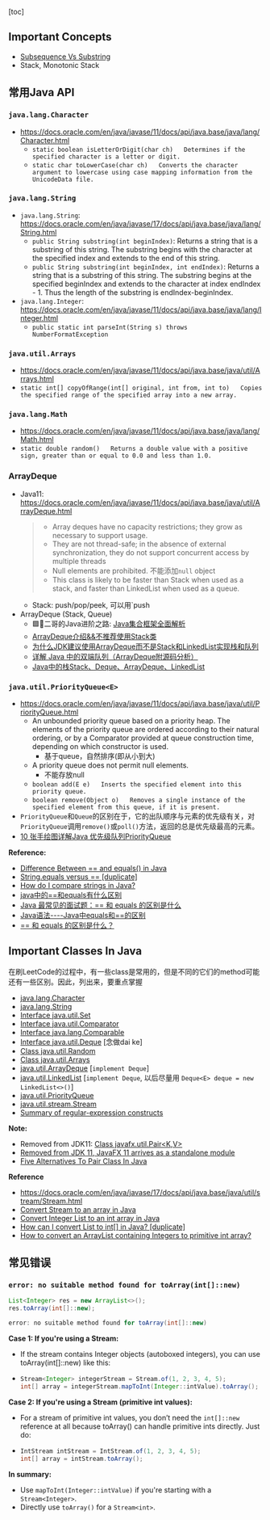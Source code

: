 [toc]

## Important Concepts
* [Subsequence Vs Substring](https://www.naukri.com/code360/library/subsequence-vs-substring)
* Stack, Monotonic Stack


## 常用Java API
### `java.lang.Character`
* https://docs.oracle.com/en/java/javase/11/docs/api/java.base/java/lang/Character.html
  * `static boolean isLetterOrDigit(char ch)   Determines if the specified character is a letter or digit.`
  * `static char toLowerCase(char ch)   Converts the character argument to lowercase using case mapping information from the UnicodeData file.`

### `java.lang.String`
* `java.lang.String`: https://docs.oracle.com/en/java/javase/17/docs/api/java.base/java/lang/String.html
  * `public String substring(int beginIndex)`:  Returns a string that is a substring of this string. The substring begins with the character at the specified index and extends to the end of this string.
  * `public String substring(int beginIndex, int endIndex)`: Returns a string that is a substring of this string. The substring begins at the specified beginIndex and extends to the character at index endIndex - 1. Thus the length of the substring is endIndex-beginIndex.
* `java.lang.Integer`: https://docs.oracle.com/en/java/javase/11/docs/api/java.base/java/lang/Integer.html
  * `public static int parseInt(String s) throws NumberFormatException`

### `java.util.Arrays`
* https://docs.oracle.com/en/java/javase/11/docs/api/java.base/java/util/Arrays.html
* `static int[] copyOfRange(int[] original, int from, int to) 	Copies the specified range of the specified array into a new array.`

### `java.lang.Math`
* https://docs.oracle.com/en/java/javase/11/docs/api/java.base/java/lang/Math.html
* `static double random() 	Returns a double value with a positive sign, greater than or equal to 0.0 and less than 1.0.`

### ArrayDeque
* Java11: https://docs.oracle.com/en/java/javase/11/docs/api/java.base/java/util/ArrayDeque.html
    > * Array deques have no capacity restrictions; they grow as necessary to support usage.
    > *  They are not thread-safe; in the absence of external synchronization, they do not support concurrent access by multiple threads
    > * Null elements are prohibited. 不能添加`null` object
    > * This class is likely to be faster than Stack when used as a stack, and faster than LinkedList when used as a queue.
  * Stack: push/pop/peek, 可以用`push
* ArrayDeque (Stack, Queue)
  * 🟩🌟二哥的Java进阶之路: [Java集合框架全面解析](https://javabetter.cn/collection/gailan.html)
  * [ArrayDeque介绍&&不推荐使用Stack类](https://blog.csdn.net/weixin_45713992/article/details/127574159)
  * [为什么JDK建议使用ArrayDeque而不是Stack和LinkedList实现栈和队列](https://www.cnblogs.com/jiading/articles/12452830.html)
  * [详解 Java 中的双端队列（ArrayDeque附源码分析）](https://javabetter.cn/collection/arraydeque.html)
  * [Java中的栈Stack、Deque、ArrayDeque、LinkedList](https://blog.csdn.net/linysuccess/article/details/109038453)

### `java.util.PriorityQueue<E>`
* https://docs.oracle.com/en/java/javase/11/docs/api/java.base/java/util/PriorityQueue.html
  * An unbounded priority queue based on a priority heap. The elements of the priority queue are ordered according to their natural ordering, or by a Comparator provided at queue construction time, depending on which constructor is used.
    * 基于queue，自然排序(即从小到大)
  * A priority queue does not permit null elements.
    * 不能存放null
  * `boolean add(E e) 	Inserts the specified element into this priority queue.`
  * `boolean remove(Object o) 	Removes a single instance of the specified element from this queue, if it is present.`
* `PriorityQueue`和`Queue`的区别在于，它的出队顺序与元素的优先级有关，对`PriorityQueue`调用`remove()`或`poll()`方法，返回的总是优先级最高的元素。
* [10 张手绘图详解Java 优先级队列PriorityQueue](https://javabetter.cn/collection/PriorityQueue.html)

**Reference:**
* [Difference Between == and equals() in Java](https://www.linkedin.com/pulse/difference-between-equals-java-babar-shahzad/)
* [String.equals versus == [duplicate]](https://stackoverflow.com/questions/767372/string-equals-versus)
* [How do I compare strings in Java?](https://stackoverflow.com/questions/513832/how-do-i-compare-strings-in-java)
* [java中的==和equals有什么区别](https://worktile.com/kb/p/37775#:~:text=java%E4%B8%AD%E7%9A%84%3D%3D%E5%92%8Cequals()%E6%9C%80%E5%A4%A7%E7%9A%84%E5%8C%BA%E5%88%AB,%E5%AD%98%E5%9C%A8%E4%BA%8EObject%E7%B1%BB%E4%B8%AD%E3%80%82)
* [Java 最常见的面试题：== 和 equals 的区别是什么](https://developer.aliyun.com/article/1169773)
* [Java语法----Java中equals和==的区别](https://www.cnblogs.com/qianguyihao/p/3929585.html)
* [== 和 equals 的区别是什么？](https://zhuanlan.zhihu.com/p/338350987)


## Important Classes In Java
在刷LeetCode的过程中，有一些class是常用的，但是不同的它们的method可能还有一些区别。因此，列出来，要重点掌握
* [java.lang.Character](https://docs.oracle.com/en/java/javase/17/docs/api/java.base/java/lang/Character.html)
* [java.lang.String](https://docs.oracle.com/en/java/javase/17/docs/api/java.base/java/lang/String.html)
* [Interface java.util.Set](https://docs.oracle.com/en/java/javase/17/docs/api/java.base/java/util/Set.html)
* [Interface java.util.Comparator<T>](https://docs.oracle.com/en/java/javase/17/docs/api/java.base/java/util/Comparator.html)
* [Interface java.lang.Comparable<T>](https://docs.oracle.com/en/java/javase/17/docs/api/java.base/java/lang/Comparable.html)
* [Interface java.util.Deque<E>](https://docs.oracle.com/en/java/javase/17/docs/api/java.base/java/util/Deque.html) [念做dai ke]
* [Class java.util.Random](https://docs.oracle.com/en/java/javase/17/docs/api/java.base/java/util/Random.html)
* [Class java.util.Arrays](https://docs.oracle.com/en/java/javase/17/docs/api/java.base/java/util/Arrays.html)
* [java.util.ArrayDeque<E>](https://docs.oracle.com/en/java/javase/17/docs/api/java.base/java/util/ArrayDeque.html) [`implement Deque`]
* [java.util.LinkedList<E>](https://docs.oracle.com/en/java/javase/17/docs/api/java.base/java/util/LinkedList.html)  [`implement Deque`, 以后尽量用 `Deque<E> deque = new LinkedList<>()`]
* [java.util.PriorityQueue](https://docs.oracle.com/en/java/javase/17/docs/api/java.base/java/util/PriorityQueue.html)
* [java.util.stream.Stream](https://docs.oracle.com/en/java/javase/17/docs/api/java.base/java/util/stream/Stream.html)
* [Summary of regular-expression constructs](https://docs.oracle.com/en/java/javase/17/docs/api/java.base/java/util/regex/Pattern.html#sum)

**Note:**
* Removed from JDK11: [Class javafx.util.Pair<K,V>](https://docs.oracle.com/javase%2F9%2Fdocs%2Fapi%2F%2F/javafx/util/Pair.html)
* [Removed from JDK 11, JavaFX 11 arrives as a standalone module](https://www.infoworld.com/article/3308400/removed-from-jdk-11-javafx-11-arrives-as-a-standalone-module.html)
* [Five Alternatives To Pair Class In Java](https://xperti.io/blogs/java-pair-class-alternatives/)


**Reference**
* https://docs.oracle.com/en/java/javase/17/docs/api/java.base/java/util/stream/Stream.html
* [Convert Stream to an array in Java](https://www.techiedelight.com/convert-stream-array-java/#2)
* [Convert Integer List to an int array in Java](https://www.techiedelight.com/convert-list-integer-array-int/)
* [How can I convert List<Integer> to int[] in Java? [duplicate]](https://stackoverflow.com/questions/960431/how-can-i-convert-listinteger-to-int-in-java)
* [How to convert an ArrayList containing Integers to primitive int array?](https://stackoverflow.com/questions/718554/how-to-convert-an-arraylist-containing-integers-to-primitive-int-array?noredirect=1&lq=1)


## 常见错误
### `error: no suitable method found for toArray(int[]::new)`
```java
List<Integer> res = new ArrayList<>();
res.toArray(int[]::new);

error: no suitable method found for toArray(int[]::new)
```
**Case 1: If you're using a Stream<Integer>:**
* If the stream contains Integer objects (autoboxed integers), you can use toArray(int[]::new) like this:
* ```java
  Stream<Integer> integerStream = Stream.of(1, 2, 3, 4, 5);
  int[] array = integerStream.mapToInt(Integer::intValue).toArray();
  ```

**Case 2: If you're using a Stream<int> (primitive int values):**
* For a stream of primitive int values, you don’t need the `int[]::new` reference at all because toArray() can handle primitive ints directly. Just do:
* ```java
  IntStream intStream = IntStream.of(1, 2, 3, 4, 5);
  int[] array = intStream.toArray();
  ```

**In summary:**
* Use `mapToInt(Integer::intValue)` if you're starting with a `Stream<Integer>`.
* Directly use `toArray()` for a `Stream<int>`.
